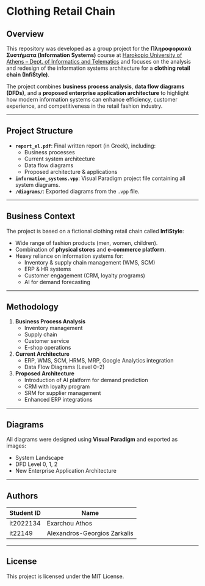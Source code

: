 # Clothing Retail Chain

## Overview
This repository was developed as a group project for the **Πληροφοριακά Συστήματα (Information Systems)** course at [Harokopio University of Athens – Dept. of Informatics and Telematics](https://www.dit.hua.gr) and focuses on the analysis and redesign of the information systems architecture for a **clothing retail chain (InfiStyle)**.

The project combines **business process analysis**, **data flow diagrams (DFDs)**, and a **proposed enterprise application architecture** to highlight how modern information systems can enhance efficiency, customer experience, and competitiveness in the retail fashion industry.

---

## Project Structure
- **`report_el.pdf`**: Final written report (in Greek), including:
  - Business processes
  - Current system architecture
  - Data flow diagrams
  - Proposed architecture & applications
- **`information_systems.vpp`**: Visual Paradigm project file containing all system diagrams.
- **`/diagrams/`**: Exported diagrams from the `.vpp` file.

---

## Business Context
The project is based on a fictional clothing retail chain called **InfiStyle**:
- Wide range of fashion products (men, women, children).
- Combination of **physical stores** and **e-commerce platform**.
- Heavy reliance on information systems for:
  - Inventory & supply chain management (WMS, SCM)
  - ERP & HR systems
  - Customer engagement (CRM, loyalty programs)
  - AI for demand forecasting

---

## Methodology
1. **Business Process Analysis**
   - Inventory management
   - Supply chain
   - Customer service
   - E-shop operations
2. **Current Architecture**
   - ERP, WMS, SCM, HRMS, MRP, Google Analytics integration
   - Data Flow Diagrams (Level 0–2)
3. **Proposed Architecture**
   - Introduction of AI platform for demand prediction
   - CRM with loyalty program
   - SRM for supplier management
   - Enhanced ERP integrations

---

## Diagrams
All diagrams were designed using **Visual Paradigm** and exported as images:
- System Landscape
- DFD Level 0, 1, 2
- New Enterprise Application Architecture

---

## Authors

| Student ID   | Name                          |
|--------------|-------------------------------|
| it2022134    | Exarchou Athos                |
| it22149      | Alexandros-Georgios Zarkalis  |

---

## License
This project is licensed under the MIT License.


